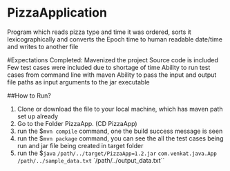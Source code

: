 # PizzaApplication
Program which reads pizza type and time it was ordered, sorts it lexicographically and converts the Epoch time to human readable date/time and writes to another file

#Expectations Completed:
Mavenized the project
Source code is included
Few test cases were included due to shortage of time
Ability to run test cases from command line with maven
Ability to pass the input and output file paths as input arguments to the jar executable


##How to Run?
1. Clone or download the file to your local machine, which has maven path set up already
2. Go to the Folder PizzaApp. (CD PizzaApp)
3. run the $`mvn compile` command, one the build success message is seen
4. run the $`mvn package` command, you can see the all the test cases being run and jar file being created in target folder
5. run the $`java` `/path/../target/PizzaApp=1.2.jar` `com.venkat.java.App /path/../sample_data.txt` `/path/../output_data.txt``


